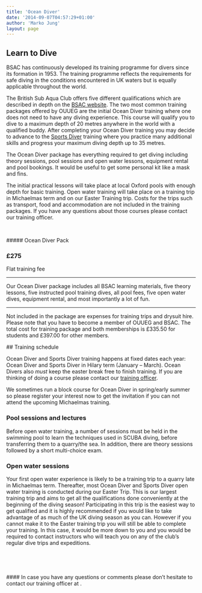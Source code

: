 ```yaml
---
title: 'Ocean Diver'
date: '2014-09-07T04:57:29+01:00'
author: 'Marko Jung'
layout: page
---
```


## Learn to Dive

BSAC has continuously developed its training programme for divers since its formation in 1953. The training programme reflects the requirements for safe diving in the conditions encountered in UK waters but is equally applicable throughout the world.

The British Sub Aqua Club offers five different qualifications which are described in depth on the [BSAC website](http://www.bsac.com/page.asp?section=1053&sectionTitle=Diver+Grade+Training+Courses). The two most common training packages offered by OUUEG are the initial Ocean Diver training where one does not need to have any diving experience. This course will qualify you to dive to a maximum depth of 20 metres anywhere in the world with a qualified buddy. After completing your Ocean Diver training you may decide to advance to the [Sports Diver](/training/sports-diver/) training where you practice many additional skills and progress your maximum diving depth up to 35 metres.

The Ocean Diver package has everything required to get diving including theory sessions, pool sessions and open water lessons, equipment rental and pool bookings. It would be useful to get some personal kit like a mask and fins.

The initial practical lessons will take place at local Oxford pools with enough depth for basic training. Open water training will take place on a training trip in Michaelmas term and on our Easter Training trip. Costs for the trips such as transport, food and accommodation are not included in the training packages. If you have any questions about those courses please contact our training officer.

<div class="wp-block-themeisle-blocks-pricing"><div aria-hidden="true" class="wp-block-spacer" style="height:30px"></div>##### Ocean Diver Pack

### £275

Flat training fee

- - - - - -

Our Ocean Diver package includes all BSAC learning materials, five theory lessons, five instructed pool training dives, all pool fees, five open water dives, equipment rental, and most importantly a lot of fun.

- - - - - -

Not included in the package are expenses for training trips and drysuit hire. Please note that you have to become a member of OUUEG and BSAC. The total cost for training package and both memberships is £335.50 for students and £397.00 for other members.

</div>## Training schedule

Ocean Diver and Sports Diver training happens at fixed dates each year: Ocean Diver and Sports Diver in Hilary term (January – March). Ocean Divers also *must* keep the easter break free to finish training. If you are thinking of doing a course please contact our [training officer](http://ouueg.com/contact/ "Contacts").

We sometimes run a block course for Ocean Diver in spring/early summer so please register your interest now to get the invitation if you can not attend the upcoming Michaelmas training.

### Pool sessions and lectures

Before open water training, a number of sessions must be held in the swimming pool to learn the techniques used in SCUBA diving, before transferring them to a quarry/the sea. In addition, there are theory sessions followed by a short multi-choice exam.

### Open water sessions

Your first open water experience is likely to be a training trip to a quarry late in Michaelmas term. Thereafter, most Ocean Diver and Sports Diver open water training is conducted during our Easter Trip. This is our largest training trip and aims to get all the qualifications done conveniently at the beginning of the diving season! Participating in this trip is the easiest way to get qualified and it is highly recommended if you would like to take advantage of as much of the UK diving season as you can. However if you cannot make it to the Easter training trip you will still be able to complete your training. In this case, it would be more down to you and you would be required to contact instructors who will teach you on any of the club’s regular dive trips and expeditions.

<div aria-hidden="true" class="wp-block-spacer" style="height:60px"></div>#### In case you have any questions or comments please don’t hesitate to contact our training officer at <ouueg.training@gmail.com>.
